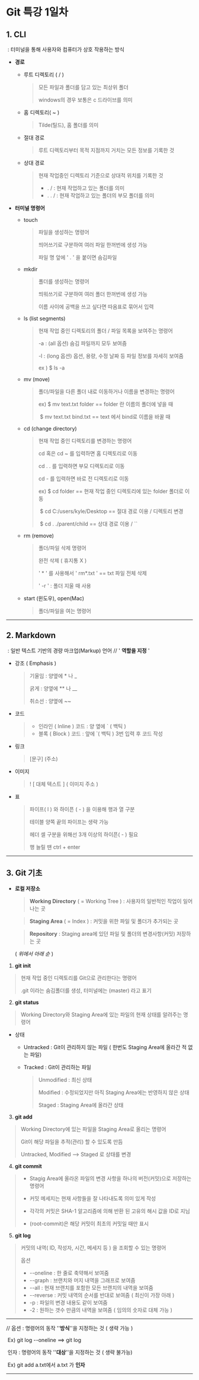 # Git 특강 1일차

## 1. CLI

​	:  터미널을 통해 사용자와 컴퓨터가 상호 작용하는 방식

- **경로**

  - 루트 디렉토리 ( / )

    > 모든 파일과 폴더를 담고 있는 최상위 폴더
    >
    > windows의 경우 보통은 c 드라이브를 의미

  - 홈 디렉토리( ~ )

    > Tilde(틸드), 홈 폴더를 의미

  - 절대 경로

    > 루트 디렉토리부터 목적 지점까지 거치는 모든 정보를 기록한 것

  - 상대 경로

    > 현재 작업중인 디렉토리 기준으로 상대적 위치를 기록한 것
    >
    > + . /  : 현재 작업하고 있는 폴더를 의미
    > + . . / : 현재 작업하고 있는 폴더의 부모 폴더를 의미

  

* **터미널 명령어**

  + touch

    > 파일을 생성하는 명령어
    >
    > 띄어쓰기로 구분하여 여러 파일 한꺼번에 생성 가능
    >
    > 파일 명 앞에 '   .   '  을 붙이면 숨김파일

  + mkdir

    > 폴더를 생성하는 명령어
    >
    > 띄워쓰기로 구분하여 여러 폴더 한꺼번에 생성 가능
    >
    > 이름 사이에 공백을 쓰고 싶다면 따옴표로 묶어서 입력

  + ls (list segments)

    > 현재 작업 중인 디렉토리의 폴더 / 파일 목록을 보여주는 명령어
    >
    > -a : (all 옵션) 숨김 파일까지 모두 보여줌
    >
    > -l : (long 옵션) 옵션, 용량, 수정 날짜 등 파일 정보를 자세히 보여줌
    >
    > ex ) $ ls -a

  + mv (move)

    > 폴더/파일을 다른 폴더 내로 이동하거나 이름을 변경하는 명령어
    >
    > ex)  $ mv text.txt folder   == folder 란 이름의 폴더에 넣을 때
    >
    > ​	   $ mv text.txt bind.txt   ==  text 에서 bind로 이름을 바꿀 때

  + cd (change directory)

    > 현재 작업 중인 디렉토리를 변경하는 명령어
    >
    > cd 혹은 cd ~ 를 입력하면 홈 디렉토리로 이동
    >
    > cd . . 를 입력하면 부모 디렉토리로 이동
    >
    > cd - 를 입력하면 바로 전 디렉토리로 이동
    >
    > ex) $ cd folder    ==  현재 작업 중인 디렉토리에 있는 folder 폴더로 이동
    >
    > ​	  $ cd C:/users/kyle/Desktop  == 절대 경로 이용 / 디렉토리 변경
    >
    > ​      $ cd . ./parent/child  ==  상대 경로 이용 / ``

  + rm (remove)

    > 폴더/파일 삭제 명령어
    >
    > 완전 삭제 ( 휴지통 X )
    >
    > ' * '  를 사용해서  ' rm*.txt '   ==   txt 파일 전체 삭제
    >
    > ' -r ' : 폴더 지울 때 사용

  + start (윈도우), open(Mac)

    > 폴더/파일을 여는 명령어

    

---

## 2. Markdown

​	:  일반 텍스트 기반의 경량 마크업(Markup) 언어  // ' **역할을 지정** '

* 강조 ( Emphasis )

  > 기울임 :  양옆에  *  나  _ 
  >
  > 굵게 : 양옆에 ** 나 __ 
  >
  > 취소선 : 양옆에 ~~

* 코드

  > - 인라인 ( Inline ) 코드 : 양 옆에 ` ( 백틱 )
  > - 블록 ( Block ) 코드 : 앞에 `( 백틱 ) 3번 입력 후 코드 작성

* 링크

  > [문구] (주소)

* 이미지

  > ! [ 대체 텍스트 ] ( 이미지 주소 )

* 표

  > 파이프( l ) 와 하이픈 ( - ) 을 이용해 행과 열 구분
  >
  > 테이블 양쪽 끝의 파이프는 생략 가능
  >
  > 헤더 셀 구분을 위해선 3개 이상의 하이픈( - ) 필요
  >
  > 행 늘릴 땐  ctrl + enter

  

---

## 3. Git 기초

* **로컬 저장소**

  > **Working Directory** ( = Working Tree )  : 사용자의 일반적인 작업이 일어나는 곳

  > **Staging Area** ( = Index ) : 커밋을 위한 파일 및 폴더가 추가되는 곳

  > **Repository** : Staging area에 있던 파일 및 폴더의 변경사항(커밋) 저장하는 곳

  ( _위에서 아래 순_ )

1.  **git init**

   > 현재 작업 중인 디렉토리를 Git으로 관리한다는 명령어
   >
   > .git 이라는 숨김폴더를 생성, 터미널에는 (master) 라고 표기

2.  **git status**

   > Working Directory와 Staging Area에 있는 파일의 현재 상태를 알려주는 명령어

   * 상태

     * Untracked : Git이 관리하지 않는 파일 ( 한번도 Staging Area에 올라간 적 없는 파일)

     * Tracked : Git이 관리하는 파일

       > Unmodified : 최신 상태
       >
       > Modified : 수정되었지만 아직 Staging Area에는 반영하지 않은 상태
       >
       > Staged : Staging Area에 올라간 상태

3.  **git add**

   > Working Directory에 있는 파일을 Staging Area로 올리는 명령어
   >
   > Git이 해당 파일을 추적(관리) 할 수 있도록 만듬
   >
   > Untracked, Modified  -->  Staged 로 상태를 변경

4.  **git commit**

   > * Stagig Area에 올라온 파일의 변경 사항을 하나의 버전(커밋)으로 저장하는 명령어
   >
   > * 커밋 메세지는 현재 사항들을 잘 나타내도록 의미 있게 작성
   >
   > * 각각의 커밋은 SHA-1 알고리즘에 의해 반환 된 고유의 해시 값을 ID로 지님
   >
   > * (root-commit)은 해당 커밋이 최초의 커밋일 때만 표시

5.  **git log**

   > 커밋의 내역( ID, 작성자, 시간, 메세지 등 ) 을 조회할 수 있는 명령어
   >
   > 옵션
   >
   > * --oneline : 한 줄로 축약해서 보여줌
   > * --graph : 브랜치와 머지 내역을 그래프로 보여줌
   > * --all : 현재 브랜치를 포함한 모든 브랜치의 내역을 보여줌
   > * --reverse : 커밋 내역의 순서를 반대로 보여줌 ( 최신이 가장 아래 )
   > * -p : 파일의 변경 내용도 같이 보여줌
   > * -2 : 원하는 갯수 만큼의 내역을 보여줌 ( 임의의 숫자로 대체 가능 )





---

 // 옵션 : 명령어의 동작 ''**방식**''을 지정하는 것 ( 생략 가능 ) 

​		Ex) git log --oneline   ==> git log 

​	인자 : 명령어의 동작 ''**대상**''을 지정하는 것 ( 생략 불가능)

​		Ex) git add a.txt에서 a.txt 가 **인자**

---

